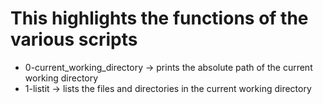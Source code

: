 # This highlights the functions of the various scripts

- 0-current_working_directory -> prints the absolute path of the current working directory 
- 1-listit -> lists the files and directories in the current working directory
